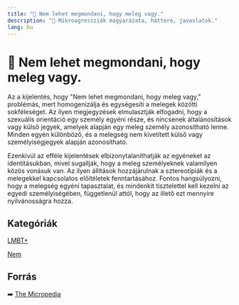 ```yaml
---
title: "🚫 Nem lehet megmondani, hogy meleg vagy."
description: "🚫 Mikroagressziók magyarázata, háttere, javaslatok."
lang: hu
---
```


<div class="wiki-content agression-title">

# 🚫 Nem lehet megmondani, hogy meleg vagy.

Az a kijelentés, hogy "Nem lehet megmondani, hogy meleg vagy," problémás, mert homogenizálja és egységesíti a melegek közötti sokféleséget. Az ilyen megjegyzések elmulasztják elfogadni, hogy a szexuális orientáció egy személy egyéni része, és nincsenek általánosítások vagy külső jegyek, amelyek alapján egy meleg személy azonosítható lenne. Minden egyén különböző, és a melegség nem kivetített külső vagy személyiségjegyek alapján azonosítható.

Ezenkívül az efféle kijelentések elbizonytalaníthatják az egyéneket az identitásukban, mivel sugallják, hogy a meleg személyeknek valamilyen közös vonásuk van. Az ilyen állítások hozzájárulnak a sztereotípiák és a melegekkel kapcsolatos előítéletek fenntartásához. Fontos hangsúlyozni, hogy a melegség egyéni tapasztalat, és mindenkit tisztelettel kell kezelni az egyedi személyiségében, függetlenül attól, hogy az illető ezt mennyire nyilvánosságra hozza.

<div class="categories">

## Kategóriák

[LMBT+](/#/entry?id=lmbt)

[Nem](/#/entry?id=nem)

</div>

## Forrás

➡️ [The Micropedia](https://www.themicropedia.org/)


</div>